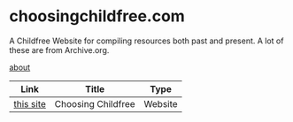 # choosingchildfree.com
A Childfree Website for compiling resources both past and present. A lot of these are from Archive.org. 

[about](https://antiockus.github.io/choosingchildfree.com/about)

| Link | Title | Type |
| --- | --- | --- | 
| [this site](https://antiockus.github.io/choosingchildfree.com/about) | Choosing Childfree | Website |
